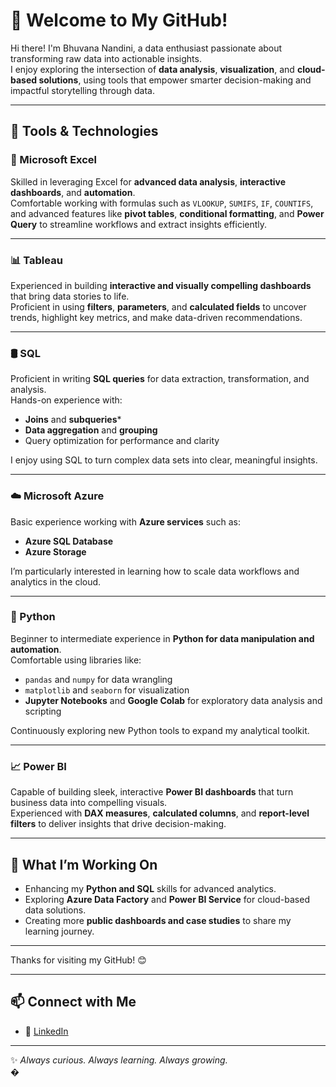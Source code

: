 # 👋 Welcome to My GitHub!

Hi there! I'm Bhuvana Nandini, a data enthusiast passionate about transforming raw data into actionable insights.  
I enjoy exploring the intersection of **data analysis**, **visualization**, and **cloud-based solutions**, using tools that empower smarter decision-making and impactful storytelling through data.

---

## 💼 Tools & Technologies

### 🧮 Microsoft Excel  
Skilled in leveraging Excel for **advanced data analysis**, **interactive dashboards**, and **automation**.  
Comfortable working with formulas such as `VLOOKUP`, `SUMIFS`, `IF`, `COUNTIFS`, and advanced features like **pivot tables**, **conditional formatting**, and **Power Query** to streamline workflows and extract insights efficiently.

---

### 📊 Tableau  
Experienced in building **interactive and visually compelling dashboards** that bring data stories to life.  
Proficient in using **filters**, **parameters**, and **calculated fields** to uncover trends, highlight key metrics, and make data-driven recommendations.

---

### 🛢 SQL  
Proficient in writing **SQL queries** for data extraction, transformation, and analysis.  
Hands-on experience with:
- **Joins** and **subqueries***
- **Data aggregation** and **grouping**
- Query optimization for performance and clarity  

I enjoy using SQL to turn complex data sets into clear, meaningful insights.

---

### ☁️ Microsoft Azure  
Basic experience working with **Azure services** such as:
- **Azure SQL Database**
- **Azure Storage**

I’m particularly interested in learning how to scale data workflows and analytics in the cloud.

---

### 🐍 Python  
Beginner to intermediate experience in **Python for data manipulation and automation**.  
Comfortable using libraries like:
- `pandas` and `numpy` for data wrangling
- `matplotlib` and `seaborn` for visualization
- **Jupyter Notebooks** and **Google Colab** for exploratory data analysis and scripting  

Continuously exploring new Python tools to expand my analytical toolkit.

---

### 📈 Power BI  
Capable of building sleek, interactive **Power BI dashboards** that turn business data into compelling visuals.  
Experienced with **DAX measures**, **calculated columns**, and **report-level filters** to deliver insights that drive decision-making.

---

## 🚀 What I’m Working On
- Enhancing my **Python and SQL** skills for advanced analytics.  
- Exploring **Azure Data Factory** and **Power BI Service** for cloud-based data solutions.  
- Creating more **public dashboards and case studies** to share my learning journey.

---

Thanks for visiting my GitHub! 😊


---

## 📫 Connect with Me  
- 💼 [LinkedIn](www.linkedin.com/in/bhuvana-nandini)  
  

---

✨ *Always curious. Always learning. Always growing.*  
�

<!--
**Nandini-2325/Nandini-2325** is a ✨ _special_ ✨ repository because its `README.md` (this file) appears on your GitHub profile.

Here are some ideas to get you started:

- 🔭 I’m currently working on ...
- 🌱 I’m currently learning ...
- 👯 I’m looking to collaborate on ...
- 🤔 I’m looking for help with ...
- 💬 Ask me about ...
- 📫 How to reach me: ...
- 😄 Pronouns: ...
- ⚡ Fun fact: ...
-->
